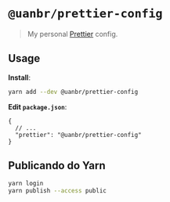 # `@uanbr/prettier-config`

> My personal [Prettier](https://prettier.io) config.

## Usage

**Install**:

```bash
yarn add --dev @uanbr/prettier-config
```

**Edit `package.json`**:

```jsonc
{
  // ...
  "prettier": "@uanbr/prettier-config"
}
```

## Publicando do Yarn

```bash
yarn login
yarn publish --access public
```
